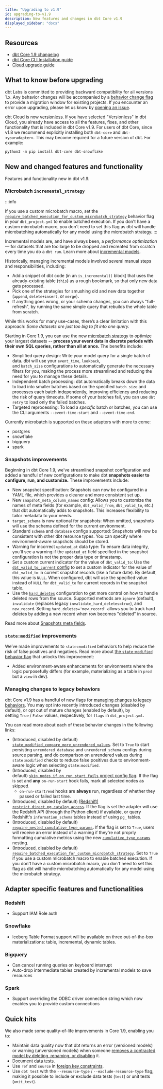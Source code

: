 ```yaml
---
title: "Upgrading to v1.9"
id: upgrading-to-v1.9
description: New features and changes in dbt Core v1.9
displayed_sidebar: "docs"
---
```

 
## Resources 

- [dbt Core 1.9 changelog](https://github.com/dbt-labs/dbt-core/blob/1.9.latest/CHANGELOG.md)
- [dbt Core CLI Installation guide](/docs/core/installation-overview)
- [Cloud upgrade guide](/docs/dbt-versions/upgrade-dbt-version-in-cloud#versionless)

## What to know before upgrading

dbt Labs is committed to providing backward compatibility for all versions 1.x. Any behavior changes will be accompanied by a [behavior change flag](/reference/global-configs/behavior-changes#behavior-change-flags) to provide a migration window for existing projects. If you encounter an error upon upgrading, please let us know by [opening an issue](https://github.com/dbt-labs/dbt-core/issues/new).

dbt Cloud is now [versionless](/docs/dbt-versions/versionless-cloud). If you have selected "Versionless" in dbt Cloud, you already have access to all the features, fixes, and other functionality that is included in dbt Core v1.9.
For users of dbt Core, since v1.8 we recommend explicitly installing both `dbt-core` and `dbt-<youradapter>`. This may become required for a future version of dbt. For example:

```sql
python3 -m pip install dbt-core dbt-snowflake
```

## New and changed features and functionality

Features and functionality new in dbt v1.9.

### Microbatch `incremental_strategy`

:::info 

If you use a custom microbatch macro, set the [`require_batched_execution_for_custom_microbatch_strategy`](/reference/global-configs/behavior-changes#custom-microbatch-strategy) behavior flag in your `dbt_project.yml` to enable batched execution. If you don't have a custom microbatch macro, you don't need to set this flag as dbt will handle microbatching automatically for any model using the microbatch strategy.
:::

Incremental models are, and have always been, a *performance optimization* — for datasets that are too large to be dropped and recreated from scratch every time you do a `dbt run`. Learn more about [incremental models](/docs/build/incremental-models-overview).

Historically, managing incremental models involved several manual steps and responsibilities, including:

- Add a snippet of dbt code (in an `is_incremental()` block) that uses the already-existing table (`this`) as a rough bookmark, so that only new data gets processed.
- Pick one of the strategies for smushing old and new data together (`append`, `delete+insert`, or `merge`).
- If anything goes wrong, or your schema changes, you can always "full-refresh", by running the same simple query that rebuilds the whole table from scratch.

While this works for many use-cases, there’s a clear limitation with this approach: *Some datasets are just too big to fit into one query.*

Starting in Core 1.9, you can use the new [microbatch strategy](/docs/build/incremental-microbatch#what-is-microbatch-in-dbt) to optimize your largest datasets  -- **process your event data in discrete periods with their own SQL queries, rather than all at once.** The benefits include:

- Simplified query design: Write your model query for a single batch of data. dbt will use your `event_time`, `lookback`, and `batch_size` configurations to automatically generate the necessary filters for you, making the process more streamlined and reducing the need for you to manage these details.
- Independent batch processing: dbt automatically breaks down the data to load into smaller batches based on the specified `batch_size` and processes each batch independently, improving efficiency and reducing the risk of query timeouts. If some of your batches fail, you can use `dbt retry` to load only the failed batches.
- Targeted reprocessing: To load a *specific* batch or batches, you can use the CLI arguments `--event-time-start` and `--event-time-end`.

Currently microbatch is supported on these adapters with more to come:
 * postgres
 * snowflake
 * bigquery
 * spark
  
### Snapshots improvements

Beginning in dbt Core 1.9, we've streamlined snapshot configuration and added a handful of new configurations to make dbt **snapshots easier to configure, run, and customize.** These improvements include:

- New snapshot specification: Snapshots can now be configured in a YAML file, which provides a cleaner and more consistent set up.
- New `snapshot_meta_column_names` config: Allows you to customize the names of meta fields (for example, `dbt_valid_from`, `dbt_valid_to`, etc.) that dbt automatically adds to snapshots. This increases flexibility to tailor metadata to your needs.
- `target_schema` is now optional for snapshots: When omitted, snapshots will use the schema defined for the current environment.
- Standard `schema` and `database` configs supported: Snapshots will now be consistent with other dbt resource types. You can specify where environment-aware snapshots should be stored.
- Warning for incorrect `updated_at` data type: To ensure data integrity, you'll see a warning if the `updated_at` field specified in the snapshot configuration is not the proper data type or timestamp.
- Set a custom current indicator for the value of `dbt_valid_to`: Use the [`dbt_valid_to_current` config](/reference/resource-configs/dbt_valid_to_current) to set a custom indicator for the value of `dbt_valid_to` in current snapshot records (like a future date). By default, this value is `NULL`. When configured, dbt will use the specified value instead of `NULL` for `dbt_valid_to` for current records in the snapshot table. 
- Use the [`hard_deletes`](/reference/resource-configs/hard-deletes) configuration to get more control on how to handle deleted rows from the source. Supported methods are `ignore` (default), `invalidate` (replaces legacy `invalidate_hard_deletes=true`), and `new_record`. Setting  `hard_deletes='new_record'` allows you to track hard deletes by adding a new record when row becomes "deleted" in source. 

Read more about [Snapshots meta fields](/docs/build/snapshots#snapshot-meta-fields).

### `state:modified` improvements

We’ve made improvements to `state:modified` behaviors to help reduce the risk of false positives and negatives. Read more about [the `state:modified` behavior flag](#managing-changes-to-legacy-behaviors) that unlocks this improvement:

- Added environment-aware enhancements for environments where the logic purposefully differs (for example, materializing as a table in `prod` but a `view` in dev).

### Managing changes to legacy behaviors

dbt Core v1.9 has a handful of new flags for [managing changes to legacy behaviors](/reference/global-configs/behavior-changes). You may opt into recently introduced changes (disabled by default), or opt out of mature changes (enabled by default), by setting `True` / `False` values, respectively, for `flags` in `dbt_project.yml`.

You can read more about each of these behavior changes in the following links:

- (Introduced, disabled by default) [`state_modified_compare_more_unrendered_values`](/reference/global-configs/behavior-changes#behavior-change-flags). Set to `True` to start persisting `unrendered_database` and `unrendered_schema` configs during source parsing, and do comparison on unrendered values during `state:modified` checks to reduce false positives due to environment-aware logic when selecting `state:modified`.
- (Introduced, disabled by default) [`skip_nodes_if_on_run_start_fails` project config flag](/reference/global-configs/behavior-changes#behavior-change-flags). If the flag is set and **any** `on-run-start` hook fails, mark all selected nodes as skipped.
    - `on-run-start/end` hooks are **always** run, regardless of whether they passed or failed last time.
- (Introduced, disabled by default) [[Redshift] `restrict_direct_pg_catalog_access`](/reference/global-configs/behavior-changes#redshift-restrict_direct_pg_catalog_access). If the flag is set the adapter will use the Redshift API (through the Python client) if available, or query Redshift's `information_schema` tables instead of using `pg_` tables.
- (Introduced, disabled by default) [`require_nested_cumulative_type_params`](/reference/global-configs/behavior-changes#cumulative-metrics). If the flag is set to `True`, users will receive an error instead of a warning if they're not proprly formatting cumulative metrics using the new [`cumulative_type_params`](/docs/build/cumulative#parameters) nesting.
- (Introduced, disabled by default) [`require_batched_execution_for_custom_microbatch_strategy`](/reference/global-configs/behavior-changes#custom-microbatch-strategy). Set to `True` if you use a custom microbatch macro to enable batched execution. If you don't have a custom microbatch macro, you don't need to set this flag as dbt will handle microbatching automatically for any model using the microbatch strategy.

## Adapter specific features and functionalities

### Redshift

- Support IAM Role auth

### Snowflake

- Iceberg Table Format support will be available on three out-of-the-box materializations: table, incremental, dynamic tables. 

### Bigquery

- Can cancel running queries on keyboard interrupt
- Auto-drop intermediate tables created by incremental models to save resources

### Spark

- Support overriding the ODBC driver connection string which now enables you to provide custom connections

## Quick hits

We also made some quality-of-life improvements in Core 1.9, enabling you to:

- Maintain data quality now that dbt returns an error (versioned models) or warning (unversioned models) when someone [removes a contracted model by deleting, renaming, or disabling](/docs/collaborate/govern/model-contracts#how-are-breaking-changes-handled) it.
- Document [data tests](/reference/resource-properties/description).
- Use `ref` and `source` in [foreign key constraints](/reference/resource-properties/constraints).
- Use `dbt test` with the `--resource-type` / `--exclude-resource-type` flag, making it possible to include or exclude data tests (`test`) or unit tests (`unit_test`).
